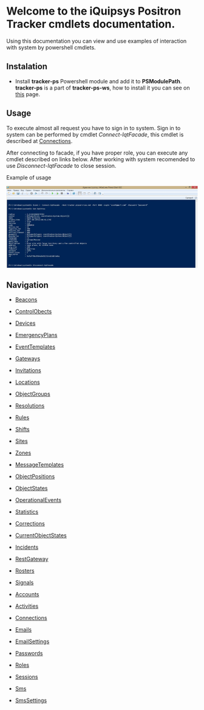 # Welcome to the iQuipsys Positron Tracker cmdlets documentation.

Using this documentation you can view and use examples of interaction with system by powershell cmdlets.

## Instalation

- Install **tracker-ps** Powershell module and add it to **PSModulePath**. **tracker-ps** is a part of **tracker-ps-ws**, how to install it you can see on [this](https://gitlab.com/tracker-services/tracker-ps-ws) page.

## Usage

To execute almost all request you have to sign in to system. Sign in to system can be performed by cmdlet *Connect-IqtFacade*, this cmdlet is described at [Connections](https://github.com/iquipsys-positron/iqp-docs-cmdlets/blob/master/users/Connections.md).

After connecting to facade, if you have proper role, you can execute any cmdlet described on links below. After working with system recomended to use *Disconnect-IqtFacade* to close session.

Example of usage

<img src="https://github.com/iquipsys-positron/iqp-docs-cmdlets/blob/master/images/example.jpg?raw=true" alt="example"> 

## Navigation

* [Beacons](https://github.com/iquipsys-positron/iqp-docs-cmdlets/blob/master/configurations/Beacons.md)
* [ControlObects](https://github.com/iquipsys-positron/iqp-docs-cmdlets/blob/master/configurations/ControlObects.md)
* [Devices](https://github.com/iquipsys-positron/iqp-docs-cmdlets/blob/master/configurations/Devices.md)
* [EmergencyPlans](https://github.com/iquipsys-positron/iqp-docs-cmdlets/blob/master/configurations/EmergencyPlans.md)
* [EventTemplates](https://github.com/iquipsys-positron/iqp-docs-cmdlets/blob/master/configurations/EventTemplates.md)
* [Gateways](https://github.com/iquipsys-positron/iqp-docs-cmdlets/blob/master/configurations/Gateways.md)
* [Invitations](https://github.com/iquipsys-positron/iqp-docs-cmdlets/blob/master/configurations/Invitations.md)
* [Locations](https://github.com/iquipsys-positron/iqp-docs-cmdlets/blob/master/configurations/Locations.md)
* [ObjectGroups](https://github.com/iquipsys-positron/iqp-docs-cmdlets/blob/master/configurations/ObjectGroups.md)
* [Resolutions](https://github.com/iquipsys-positron/iqp-docs-cmdlets/blob/master/configurations/Resolutions.md)
* [Rules](https://github.com/iquipsys-positron/iqp-docs-cmdlets/blob/master/configurations/Rules.md)
* [Shifts](https://github.com/iquipsys-positron/iqp-docs-cmdlets/blob/master/configurations/Shifts.md)
* [Sites](https://github.com/iquipsys-positron/iqp-docs-cmdlets/blob/master/configurations/Sites.md)
* [Zones](https://github.com/iquipsys-positron/iqp-docs-cmdlets/blob/master/configurations/Zones.md)

* [MessageTemplates](https://github.com/iquipsys-positron/iqp-docs-cmdlets/blob/master/content/MessageTemplates.md)

* [ObjectPositions](https://github.com/iquipsys-positron/iqp-docs-cmdlets/blob/master/historical/ObjectPositions.md)
* [ObjectStates](https://github.com/iquipsys-positron/iqp-docs-cmdlets/blob/master/historical/ObjectStates.md)
* [OperationalEvents](https://github.com/iquipsys-positron/iqp-docs-cmdlets/blob/master/historical/OperationalEvents.md)

* [Statistics](https://github.com/iquipsys-positron/iqp-docs-cmdlets/blob/master/infrastructure/Statistics.md)

* [Corrections](https://github.com/iquipsys-positron/iqp-docs-cmdlets/blob/master/realtime/Corrections.md)
* [CurrentObjectStates](https://github.com/iquipsys-positron/iqp-docs-cmdlets/blob/master/realtime/CurrentObjectStates.md)
* [Incidents](https://github.com/iquipsys-positron/iqp-docs-cmdlets/blob/master/realtime/Incidents.md)
* [RestGateway](https://github.com/iquipsys-positron/iqp-docs-cmdlets/blob/master/realtime/RestGateway.md)
* [Rosters](https://github.com/iquipsys-positron/iqp-docs-cmdlets/blob/master/realtime/Rosters.md)
* [Signals](https://github.com/iquipsys-positron/iqp-docs-cmdlets/blob/master/realtime/Signals.md)

* [Accounts](https://github.com/iquipsys-positron/iqp-docs-cmdlets/blob/master/users/Accounts.md)
* [Activities](https://github.com/iquipsys-positron/iqp-docs-cmdlets/blob/master/users/Activities.md)
* [Connections](https://github.com/iquipsys-positron/iqp-docs-cmdlets/blob/master/users/Connections.md)
* [Emails](https://github.com/iquipsys-positron/iqp-docs-cmdlets/blob/master/users/Emails.md)
* [EmailSettings](https://github.com/iquipsys-positron/iqp-docs-cmdlets/blob/master/users/EmailSettings.md)
* [Passwords](https://github.com/iquipsys-positron/iqp-docs-cmdlets/blob/master/users/Passwords.md)
* [Roles](https://github.com/iquipsys-positron/iqp-docs-cmdlets/blob/master/users/Roles.md)
* [Sessions](https://github.com/iquipsys-positron/iqp-docs-cmdlets/blob/master/users/Sessions.md)
* [Sms](https://github.com/iquipsys-positron/iqp-docs-cmdlets/blob/master/users/Sms.md)
* [SmsSettings](https://github.com/iquipsys-positron/iqp-docs-cmdlets/blob/master/users/SmsSettings.md)